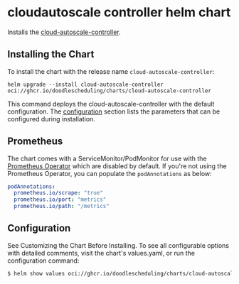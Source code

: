 # cloudautoscale controller helm chart

Installs the [cloud-autoscale-controller](https://github.com/DoodleScheduling/cloud-autoscale-controller).

## Installing the Chart

To install the chart with the release name `cloud-autoscale-controller`:

```console
helm upgrade --install cloud-autoscale-controller oci://ghcr.io/doodlescheduling/charts/cloud-autoscale-controller
```

This command deploys the cloud-autoscale-controller with the default configuration. The [configuration](#configuration) section lists the parameters that can be configured during installation.

## Prometheus

The chart comes with a ServiceMonitor/PodMonitor for use with the [Prometheus Operator](https://github.com/coreos/prometheus-operator) which are disabled by default.
If you're not using the Prometheus Operator, you can populate the `podAnnotations` as below:

```yaml
podAnnotations:
  prometheus.io/scrape: "true"
  prometheus.io/port: "metrics"
  prometheus.io/path: "/metrics"
```

## Configuration

See Customizing the Chart Before Installing. To see all configurable options with detailed comments, visit the chart's values.yaml, or run the configuration command:

```sh
$ helm show values oci://ghcr.io/doodlescheduling/charts/cloud-autoscale-controller
```

